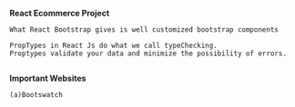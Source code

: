 **React Ecommerce Project**

```
What React Bootstrap gives is well customized bootstrap components

PropTypes in React Js do what we call typeChecking.
Proptypes validate your data and minimize the possibility of errors.


```

**Important Websites**

```
(a)Bootswatch

```
